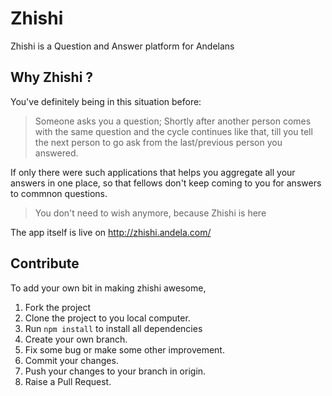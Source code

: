 # Zhishi
Zhishi is a Question and Answer platform for Andelans

## Why Zhishi ?

You've definitely being in this situation before:

>Someone asks you a question; Shortly after another person comes with the same question and the cycle continues like that, till you tell the next person to go ask from the last/previous person you answered.

If only there were such applications that helps you aggregate all your answers in one place, so that fellows don't keep coming to you for answers to commnon questions.

>You don't need to wish anymore, because Zhishi is here

The app itself is live on http://zhishi.andela.com/


## Contribute

To add your own bit in making zhishi awesome,

1. Fork the project
2. Clone the project to you local computer.
3. Run `npm install` to install all dependencies
4. Create your own branch.
5. Fix some bug or make some other improvement.
6. Commit your changes.
7. Push your changes to your branch in origin.
8. Raise a Pull Request.
